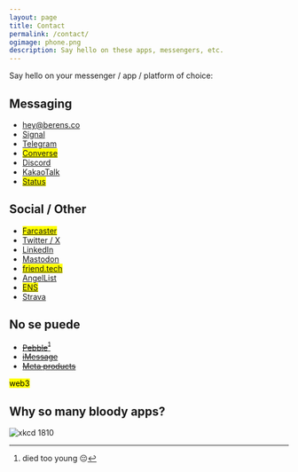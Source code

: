 ```yaml
---
layout: page
title: Contact
permalink: /contact/
ogimage: phone.png
description: Say hello on these apps, messengers, etc.
---
```

Say hello on your messenger / app / platform of choice:

## Messaging
- <a href="mailto:hey@berens.co?subject=Hey%2C%20Paul%20%F0%9F%91%8B">hey@berens.co</a>
- <a href="https://signal.org" target="_blank">Signal</a>
- <a href="https://t.me/berensp" target="_blank">Telegram</a>
- <mark><a href="https://getconverse.app/dm/berensp.eth" target="_blank">Converse</a></mark>
- <a href="https://discordapp.com/users/181094465874821120" target="_blank">Discord</a> 
- <a href="../assets/images/kakao.berensp.jpg" target="_blank">KakaoTalk</a>
- <mark><a href="https://join.status.im/u/0x04fef6e494c4db1d25d1b144f3914747cdf8164e5208dafe7fd1926d3d75e7b545ff02d0571ccf788ff0fff8065616967de51935e76d90a04a47df82cead041f57" target="_blank">Status</a></mark>

## Social / Other
- <mark><a href="https://warpcast.com/pmb" target="_blank">Farcaster</a></mark>
- <a href="https://twitter.com/berensp" target="_blank">Twitter / X</a>
- <a href="https://linkedin.com/in/berensp" target="_blank">LinkedIn</a>
- <a rel="me" href="https://mas.to/@pmb" target="_blank">Mastodon</a>
- <mark><a href="https://friend.tech/berensp" target="_blank">friend.tech</a></mark>
- <a href="https://angel.co/berens" target="_blank">AngelList</a>
- <mark><a href="https://rainbow.me/berensp.eth" target="_blank">ENS</a></mark>
- <a href="https://www.strava.com/athletes/berenzino" target="_blank">Strava</a>

[^1]: died too young 😔

## No se puede
- ~~[Pebble](https://pebble.is/pmb)[^1]~~
- ~~[iMessage](/phones/)~~
- ~~[Meta products](/fb/)~~

<mark><span class="muted small">web3</span></mark>

## Why so many bloody apps?
![xkcd 1810](https://imgs.xkcd.com/comics/chat_systems.png)